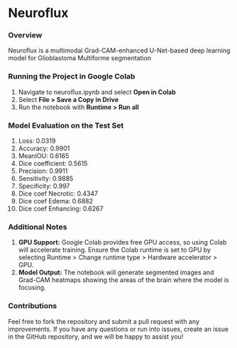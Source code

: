 # Neuroflux

### Overview
Neuroflux is a multimodal Grad-CAM-enhanced U-Net-based deep learning model for Glioblastoma Multiforme segmentation

### Running the Project in Google Colab
1. Navigate to neuroflux.ipynb and select **Open in Colab**
2. Select **File > Save a Copy in Drive**
3. Run the notebook with **Runtime > Run all**

### Model Evaluation on the Test Set
1. Loss: 0.0319
2. Accuracy: 0.9901
3. MeanIOU: 0.6165
4. Dice coefficient: 0.5615
5. Precision: 0.9911
6. Sensitivity: 0.9885
7. Specificity: 0.997
8. Dice coef Necrotic: 0.4347
9. Dice coef Edema: 0.6882
10. Dice coef Enhancing: 0.6267  

### Additional Notes
1. **GPU Support:** Google Colab provides free GPU access, so using Colab will accelerate training. Ensure the Colab runtime is set to GPU by selecting Runtime > Change runtime type > Hardware accelerator > GPU.
2. **Model Output:** The notebook will generate segmented images and Grad-CAM heatmaps showing the areas of the brain where the model is focusing.

### Contributions
Feel free to fork the repository and submit a pull request with any improvements. If you have any questions or run into issues, create an issue in the GitHub repository, and we will be happy to assist you!
